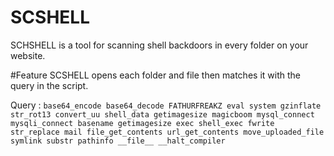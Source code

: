 # SCSHELL
SCHSHELL is a tool for scanning shell backdoors in every folder on your website.

#Feature
SCSHELL opens each folder and file then matches it with the query in the script.

Query : 
`
base64_encode
base64_decode
FATHURFREAKZ
eval
system
gzinflate
str_rot13
convert_uu
shell_data
getimagesize
magicboom
mysql_connect
mysqli_connect
basename
getimagesize
exec
shell_exec
fwrite
str_replace
mail
file_get_contents
url_get_contents
move_uploaded_file
symlink
substr
pathinfo
__file__
__halt_compiler
`
